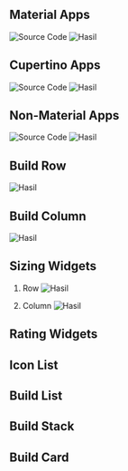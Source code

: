 ## Material Apps
![Source Code](image.png)
![Hasil](material-apps.jpeg)

## Cupertino Apps
![Source Code](image-1.png)
![Hasil](cupertino-apps.jpeg)

## Non-Material Apps
![Source Code](image-2.png)
![Hasil](non-material-apps.jpeg)

## Build Row
![Hasil](build-row.jpeg)

## Build Column
![Hasil](build-column.jpeg)

## Sizing Widgets
1. Row
![Hasil](expanded-row.jpeg)

2. Column
![Hasil](expanded-column.jpeg)

## Rating Widgets


## Icon List

## Build List

## Build Stack

## Build Card